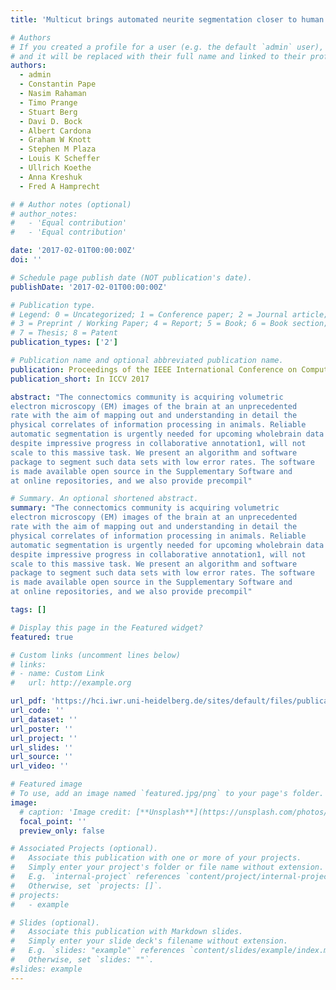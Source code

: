 ```yaml
---
title: 'Multicut brings automated neurite segmentation closer to human performance'

# Authors
# If you created a profile for a user (e.g. the default `admin` user), write the username (folder name) here
# and it will be replaced with their full name and linked to their profile.
authors:
  - admin
  - Constantin Pape
  - Nasim Rahaman 
  - Timo Prange
  - Stuart Berg
  - Davi D. Bock
  - Albert Cardona
  - Graham W Knott
  - Stephen M Plaza
  - Louis K Scheffer
  - Ullrich Koethe
  - Anna Kreshuk
  - Fred A Hamprecht

# # Author notes (optional)
# author_notes:
#   - 'Equal contribution'
#   - 'Equal contribution'

date: '2017-02-01T00:00:00Z'
doi: ''

# Schedule page publish date (NOT publication's date).
publishDate: '2017-02-01T00:00:00Z'

# Publication type.
# Legend: 0 = Uncategorized; 1 = Conference paper; 2 = Journal article;
# 3 = Preprint / Working Paper; 4 = Report; 5 = Book; 6 = Book section;
# 7 = Thesis; 8 = Patent
publication_types: ['2']

# Publication name and optional abbreviated publication name.
publication: Proceedings of the IEEE International Conference on Computer Vision Workshops 2017
publication_short: In ICCV 2017

abstract: "The connectomics community is acquiring volumetric
electron microscopy (EM) images of the brain at an unprecedented
rate with the aim of mapping out and understanding in detail the
physical correlates of information processing in animals. Reliable
automatic segmentation is urgently needed for upcoming wholebrain data sets (>100 terabytes (TB) per volume). Manual analysis,
despite impressive progress in collaborative annotation1, will not
scale to this massive task. We present an algorithm and software
package to segment such data sets with low error rates. The software
is made available open source in the Supplementary Software and
at online repositories, and we also provide precompil"

# Summary. An optional shortened abstract.
summary: "The connectomics community is acquiring volumetric
electron microscopy (EM) images of the brain at an unprecedented
rate with the aim of mapping out and understanding in detail the
physical correlates of information processing in animals. Reliable
automatic segmentation is urgently needed for upcoming wholebrain data sets (>100 terabytes (TB) per volume). Manual analysis,
despite impressive progress in collaborative annotation1, will not
scale to this massive task. We present an algorithm and software
package to segment such data sets with low error rates. The software
is made available open source in the Supplementary Software and
at online repositories, and we also provide precompil"

tags: []

# Display this page in the Featured widget?
featured: true

# Custom links (uncomment lines below)
# links:
# - name: Custom Link
#   url: http://example.org

url_pdf: 'https://hci.iwr.uni-heidelberg.de/sites/default/files/publications/files/217205318/beier_17_multicut.pdf'
url_code: ''
url_dataset: ''
url_poster: ''
url_project: ''
url_slides: ''
url_source: ''
url_video: ''

# Featured image
# To use, add an image named `featured.jpg/png` to your page's folder.
image:
  # caption: 'Image credit: [**Unsplash**](https://unsplash.com/photos/pLCdAaMFLTE)'
  focal_point: ''
  preview_only: false

# Associated Projects (optional).
#   Associate this publication with one or more of your projects.
#   Simply enter your project's folder or file name without extension.
#   E.g. `internal-project` references `content/project/internal-project/index.md`.
#   Otherwise, set `projects: []`.
# projects:
#   - example

# Slides (optional).
#   Associate this publication with Markdown slides.
#   Simply enter your slide deck's filename without extension.
#   E.g. `slides: "example"` references `content/slides/example/index.md`.
#   Otherwise, set `slides: ""`.
#slides: example
---
```


<!-- {{% callout note %}}
Click the _Cite_ button above to demo the feature to enable visitors to import publication metadata into their reference management software.
{{% /callout %}}

{{% callout note %}}
Create your slides in Markdown - click the _Slides_ button to check out the example.
{{% /callout %}}

Supplementary notes can be added here, including [code, math, and images](https://wowchemy.com/docs/writing-markdown-latex/).
 -->